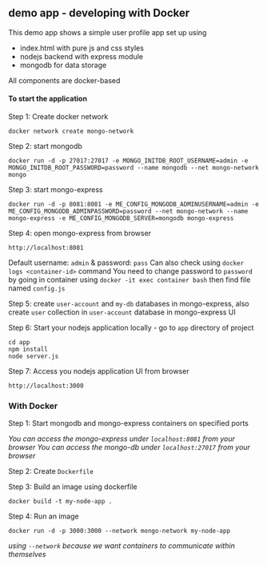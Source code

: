 ## demo app - developing with Docker

This demo app shows a simple user profile app set up using 
- index.html with pure js and css styles
- nodejs backend with express module
- mongodb for data storage

All components are docker-based

#### To start the application

Step 1: Create docker network

    docker network create mongo-network 

Step 2: start mongodb 

    docker run -d -p 27017:27017 -e MONGO_INITDB_ROOT_USERNAME=admin -e MONGO_INITDB_ROOT_PASSWORD=password --name mongodb --net mongo-network mongo    

Step 3: start mongo-express
    
    docker run -d -p 8081:8081 -e ME_CONFIG_MONGODB_ADMINUSERNAME=admin -e ME_CONFIG_MONGODB_ADMINPASSWORD=password --net mongo-network --name mongo-express -e ME_CONFIG_MONGODB_SERVER=mongodb mongo-express   

Step 4: open mongo-express from browser
    
    http://localhost:8081

Default username: `admin` & password: `pass`
Can also check using `docker logs <container-id>` command
You need to change password to `password` by going in container using `docker -it exec container bash` then find file named `config.js`

Step 5: create `user-account` and `my-db` databases in mongo-express, also create `user` collection in  `user-account` database in mongo-express UI

Step 6: Start your nodejs application locally - go to `app` directory of project 

    cd app
    npm install 
    node server.js
    
Step 7: Access you nodejs application UI from browser

    http://localhost:3000


### With Docker

Step 1: Start mongodb and mongo-express containers on specified ports
    
_You can access the mongo-express under `localhost:8081` from your browser_
_You can access the mongo-db under `localhost:27017` from your browser_
   
Step 2: Create `Dockerfile`
    
Step 3: Build an image using dockerfile 

    docker build -t my-node-app .       
        
Step 4: Run an image

    docker run -d -p 3000:3000 --network mongo-network my-node-app

_using `--network` because we want containers to communicate within themselves_